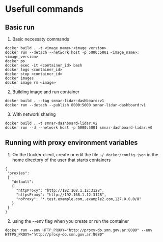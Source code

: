 # Usefull commands

## Basic run

1. Basic necessaty commands

```
docker build . -t <image_name>:<image_version>
docker run --detach --network host -p 5000:5001 <image_name>:<image_version>
docker ps
docker exec -it <container_id> bash
docker logs <container_id>
docker stop <container_id>
docker images
docker image rm <image>
```

2. Building image and run container

```
docker build . --tag smnar-lidar-dashboard:v1
docker run --detach --publish 8000:5000 smnar-lidar-dashboard:v1
```
3. With network sharing

```
docker build . -t smnar-dashboard-lidar:v2
docker run --d --network host -p 5000:5001 smnar-dashboard-lidar:v0
```

## Running with proxy environment variables


1. On the Docker client, create or edit the file `~/.docker/config.json` in the home directory of the user that starts containers

```
{
 "proxies":
 {
   "default":
   {
     "httpProxy": "http://192.168.1.12:3128",
     "httpsProxy": "http://192.168.1.12:3128",
     "noProxy": "*.test.example.com,.example2.com,127.0.0.0/8"
   }
 }
}
```

2. using the --env flag when you create or run the container

```
docker run --env HTTP_PROXY="http://proxy-do.smn.gov.ar:8080" --env HTTPS_PROXY="http://proxy-do.smn.gov.ar:8080"
```
